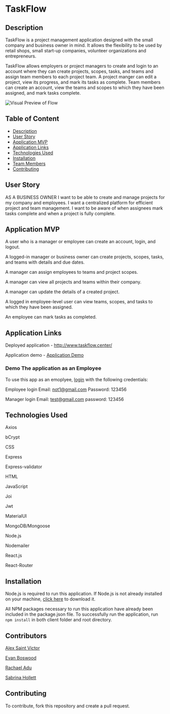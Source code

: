 
# TaskFlow

## Description

TaskFlow is a project management application designed with the small company and business owner in mind. It allows the flexibility to be used by retail shops, small start-up companies, volunteer organizations and entrepreneurs. 

TaskFlow allows employers or project managers to create and login to an account where they can create projects, scopes, tasks, and teams and assign team members to each project team. A project manger can edit a project, view its progress, and mark its tasks as complete. Team members can create an account, view the teams and scopes to which they have been assigned, and mark tasks complete.

![Visual Preview of Flow](https://i.ibb.co/2ckjH22/Task-Flow.png)

## Table of Content

  - [Description](#description)
  - [User Story](#user-story)
  - [Application MVP](#application-mvp)
  - [Application Links](#application-links)
  - [Technologies Used](#technologies-used)
  - [Installation](#installation)
  - [Team Members](#team-members)
  - [Contributing](#contributing)


## User Story
AS A BUSINESS OWNER I want to be able to create and manage projects for my company and employees. I want a centralized platform for efficient project and team management. I want to be aware of when assignees mark tasks complete and when a project is fully complete.

## Application MVP

A user who is a manager or employee can create an account, login, and logout.

A logged-in manager or business owner can create projects, scopes, tasks, and teams with details and due dates.

A manager can assign employees to teams and project scopes. 

A manager can view all projects and teams within their company. 

A manager can update the details of a created project. 

A logged in employee-level user can view teams, scopes, and tasks to which they have been assigned. 

An employee can mark tasks as completed. 

## Application Links
Deployed application - http://www.taskflow.center/

Application demo - [Application Demo](https://drive.google.com/file/d/1Fep6iDPk7kRCSdB_yceK2oBRYWGmCkio/view)

### Demo The application as an Employee
To use this app as an emoplyee, [login](http://www.taskflow.center/) with the following credentials: 

Employee login
Email: not1@gmail.com
Password: 123456

Manager login
Email: test@gmail.com 
password: 123456


## Technologies Used

Axios

bCrypt

CSS

Express

Express-validator

HTML

JavaScript

Joi

Jwt

MaterialUI

MongoDB/Mongoose

Node.js

Nodemailer

React.js

React-Router


## Installation

Node.js is required to run this application. If Node.js is not already installed on your machine, [click here](https://nodejs.org/en/) to download it.

All NPM packages necessary to run this application have already been included in the package.json file. To successfully run the application, run `npm install` in both client folder and root directory.

## Contributors
[Alex Saint Victor](https://github.com/jackilex)

[Evan Boswood](https://github.com/jiberjiber)

[Rachael Adu](https://github.com/rad-a)

[Sabrina Hollett](https://github.com/SabrinaCat)

## Contributing
To contribute, fork this repository and create a pull request. 

